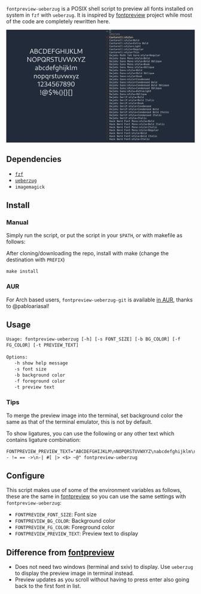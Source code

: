 `fontpreview-ueberzug` is a POSIX shell script to preview all fonts installed on system in `fzf` with `ueberzug`. It is inspired by [fontpreview](https://github.com/sdushantha/fontpreview) project while most of the code are completely rewritten here.

![](./demo.gif)

## Dependencies

- [`fzf`](https://github.com/junegunn/fzf)
- [`ueberzug`](https://github.com/seebye/ueberzug)
- `imagemagick`

## Install

### Manual

Simply run the script, or put the script in your `$PATH`, or with makefile as follows:

After cloning/downloading the repo, install with make (change the destination with `PREFIX`)
```
make install
```

### AUR

For Arch based users, `fontpreview-ueberzug-git` is available [in AUR](https://aur.archlinux.org/packages/fontpreview-ueberzug-git), thanks to @pabloariasal!

## Usage

```
Usage: fontpreview-ueberzug [-h] [-s FONT_SIZE] [-b BG_COLOR] [-f FG_COLOR] [-t PREVIEW_TEXT]

Options:
   -h show help message
   -s font size
   -b background color
   -f foreground color
   -t preview text
```

### Tips

To merge the preview image into the terminal, set background color the same as that of the terminal emulator, this is not by default.

To show ligatures, you can use the following or any other text which contains ligature combination:
```
FONTPREVIEW_PREVIEW_TEXT="ABCDEFGHIJKLM\nNOPQRSTUVWXYZ\nabcdefghijklm\nnopqrstuvwxyz\n1234567890\n<!-- != == ->\n-| #[ |> <$> ~@" fontpreview-ueberzug
```

## Configure

This script makes use of some of the environment variables as follows, these are the same in [fontpreview](https://github.com/sdushantha/fontpreview) so you can use the same settings with `fontpreview-ueberzug`:

- `FONTPREVIEW_FONT_SIZE`: Font size
- `FONTPREVIEW_BG_COLOR`: Background color
- `FONTPREVIEW_FG_COLOR`: Foreground color
- `FONTPREVIEW_PREVIEW_TEXT`: Preview text to display

## Difference from [fontpreview](https://github.com/sdushantha/fontpreview)

- Does not need two windows (terminal and sxiv) to display. Use `ueberzug` to display the preview image in terminal instead.
- Preview updates as you scroll without having to press enter also going back to the first font in list.
